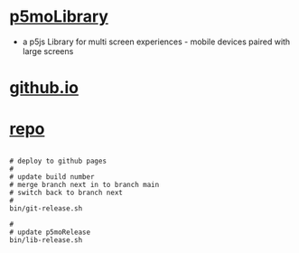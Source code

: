 # [p5moLibrary](https://github.com/molab-itp/p5moLibrary)

- a p5js Library for multi screen experiences - mobile devices paired with large screens

# [github.io](https://molab-itp.github.io/p5moLibrary/src?v=52)

# [repo](https://github.com/molab-itp/p5moLibrary)

```

# deploy to github pages
#
# update build number
# merge branch next in to branch main
# switch back to branch next
#
bin/git-release.sh

#
# update p5moRelease
bin/lib-release.sh


```
